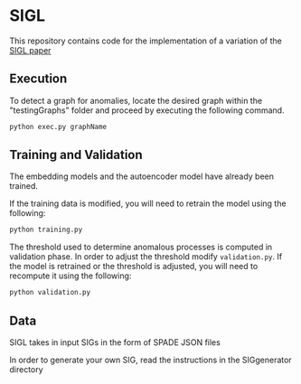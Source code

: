 # SIGL
This repository contains code for the implementation of a variation of the [SIGL paper](https://arxiv.org/abs/2008.11533)

## Execution

To detect a graph for anomalies, locate the desired graph within the "testingGraphs" folder and proceed by executing the following command.

```bash
python exec.py graphName
```


## Training and Validation

The embedding models and the autoencoder model have already been trained.

If the training data is modified, you will need to retrain the model using the following:

```bash
python training.py
```

The threshold used to determine anomalous processes is computed in validation phase. In order to adjust the threshold modify `validation.py`. If the model is retrained or the threshold is adjusted, you will need to recompute it using the following:

```bash
python validation.py
```

## Data

SIGL takes in input SIGs in the form of SPADE JSON files

In order to generate your own SIG, read the instructions in the SIGgenerator directory
